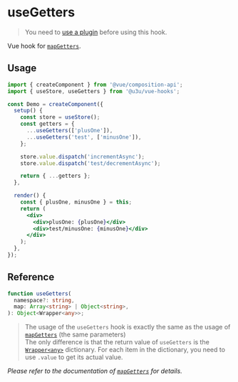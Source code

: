 # useGetters

> You need to [use a plugin](https://github.com/u3u/vue-hooks#usage) before using this hook.

Vue hook for [`mapGetters`](https://vuex.vuejs.org/api/#mapgetters).

## Usage

```jsx {8,9,15,19}
import { createComponent } from '@vue/composition-api';
import { useStore, useGetters } from '@u3u/vue-hooks';

const Demo = createComponent({
  setup() {
    const store = useStore();
    const getters = {
      ...useGetters(['plusOne']),
      ...useGetters('test', ['minusOne']),
    };

    store.value.dispatch('incrementAsync');
    store.value.dispatch('test/decrementAsync');

    return { ...getters };
  },

  render() {
    const { plusOne, minusOne } = this;
    return (
      <div>
        <div>plusOne: {plusOne}</div>
        <div>test/minusOne: {minusOne}</div>
      </div>
    );
  },
});
```

## Reference

```typescript
function useGetters(
  namespace?: string,
  map: Array<string> | Object<string>,
): Object<Wrapper<any>>;
```

> The usage of the `useGetters` hook is exactly the same as the usage of [`mapGetters`](https://vuex.vuejs.org/api/#mapgetters) (the same parameters)  
> The only difference is that the return value of `useGetters` is the [`Wrapper<any>`](https://github.com/vuejs/vue-function-api/blob/1d532fe684e2343973ae46fc3ef93e497e6514b1/src/wrappers/index.ts#L5-L7) dictionary. For each item in the dictionary, you need to use `.value` to get its actual value.

_Please refer to the documentation of [`mapGetters`](https://vuex.vuejs.org/api/#mapgetters) for details._
